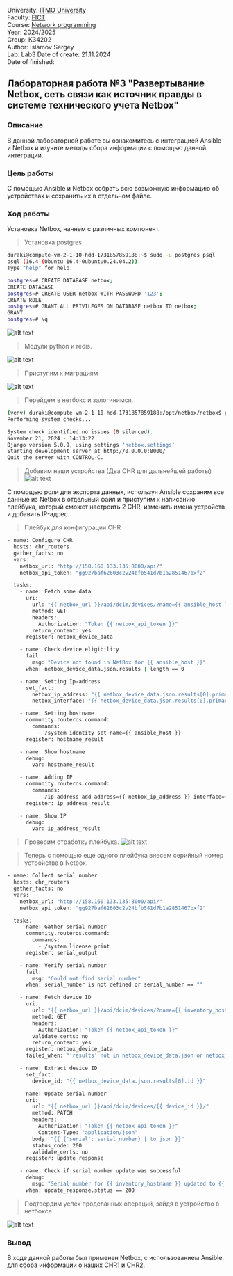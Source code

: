 University: [ITMO University](https://itmo.ru/ru/)  
Faculty: [FICT](https://fict.itmo.ru)  
Course: [Network programming](https://github.com/itmo-ict-faculty/network-programming)  
Year: 2024/2025  
Group: K34202  
Author: Islamov Sergey  
Lab: Lab3
Date of create: 21.11.2024  
Date of finished: 

## Лабораторная работа №3 "Развертывание Netbox, сеть связи как источник правды в системе технического учета Netbox"

### Описание
В данной лабораторной работе вы ознакомитесь с интеграцией Ansible и Netbox и изучите методы сбора информации с помощью данной интеграции.

### Цель работы
С помощью Ansible и Netbox собрать всю возможную информацию об устройствах и сохранить их в отдельном файле.

### Ход работы
Установка Netbox, начнем с различных компонент.

>Установка postgres
```bash
duraki@compute-vm-2-1-10-hdd-1731857859188:~$ sudo -u postgres psql
psql (16.4 (Ubuntu 16.4-0ubuntu0.24.04.2))
Type "help" for help.

postgres=# CREATE DATABASE netbox;
CREATE DATABASE
postgres=# CREATE USER netbox WITH PASSWORD '123';
CREATE ROLE
postgres=# GRANT ALL PRIVILEGES ON DATABASE netbox TO netbox;
GRANT
postgres=# \q
```
![alt text](pics/postgres.png)

>Модули python и redis.

![alt text](pics/image.png)

>Приступим к миграциям

![alt text](pics/migrate.png)

>Перейдем в нетбокс и залогинимся.
```bash
(venv) duraki@compute-vm-2-1-10-hdd-1731857859188:/opt/netbox/netbox$ python3 manage.py runserver 0.0.0.0:8000 --insecure
Performing system checks...

System check identified no issues (0 silenced).
November 21, 2024 - 14:13:22
Django version 5.0.9, using settings 'netbox.settings'
Starting development server at http://0.0.0.0:8000/
Quit the server with CONTROL-C.
```

>Добавим наши устройства (Два CHR для дальнейшей работы) 
![alt text](pics/routers.png)

C помощью роли для экспорта данных, используя Ansible сохраним все данные из Netbox в отдельный файл и приступим к написанию плейбука, который сможет настроить 2 CHR, изменить имена устройств и добавить IP-адрес.

>Плейбук для конфигурации CHR
```bash
- name: Configure CHR
  hosts: chr_routers
  gather_facts: no
  vars:
    netbox_url: "http://158.160.133.135:8000/api/"
    netbox_api_token: "gg927baf62603c2v24bfb541d7b1a2851467bxf2"

  tasks:
    - name: Fetch some data
      uri:
        url: "{{ netbox_url }}/api/dcim/devices/?name={{ ansible_host }}"
        method: GET
        headers:
          Authorization: "Token {{ netbox_api_token }}"
        return_content: yes
      register: netbox_device_data

    - name: Check device eligibility
      fail:
        msg: "Device not found in NetBox for {{ ansible_host }}"
      when: netbox_device_data.json.results | length == 0

    - name: Setting Ip-address 
      set_fact:
        netbox_ip_address: "{{ netbox_device_data.json.results[0].primary_ip.address }}"
        netbox_interface: "{{ netbox_device_data.json.results[0].primary_ip.interface.name }}"

    - name: Setting hostname
      community.routeros.command:
        commands:
          - /system identity set name={{ ansible_host }}
      register: hostname_result

    - name: Show hostname
      debug:
        var: hostname_result

    - name: Adding IP
      community.routeros.command:
        commands:
          - /ip address add address={{ netbox_ip_address }} interface={{ netbox_interface }}
      register: ip_address_result

    - name: Show IP
      debug:
        var: ip_address_result
```
>Проверим отработку плейбука.
![alt text](pics/itog.png)

>Теперь с помощью еще одного плейбука внесем серийный номер устройства в Netbox.
```bash
- name: Collect serial number
  hosts: chr_routers
  gather_facts: no
  vars:
    netbox_url: "http://158.160.133.135:8000/api/"
    netbox_api_token: "gg927baf62603c2v24bfb541d7b1a2851467bxf2"

  tasks:
    - name: Gather serial number
      community.routeros.command:
        commands:
          - /system license print
      register: serial_output

    - name: Verify serial number
      fail:
        msg: "Could not find serial number"
      when: serial_number is not defined or serial_number == ""

    - name: Fetch device ID
      uri:
        url: "{{ netbox_url }}/api/dcim/devices/?name={{ inventory_hostname }}"
        method: GET
        headers:
          Authorization: "Token {{ netbox_api_token }}"
        validate_certs: no
        return_content: yes
      register: netbox_device_data
      failed_when: "'results' not in netbox_device_data.json or netbox_device_data.json.results | length == 0"

    - name: Extract device ID
      set_fact:
        device_id: "{{ netbox_device_data.json.results[0].id }}"

    - name: Update serial number
      uri:
        url: "{{ netbox_url }}/api/dcim/devices/{{ device_id }}/"
        method: PATCH
        headers:
          Authorization: "Token {{ netbox_api_token }}"
          Content-Type: "application/json"
        body: "{{ {'serial': serial_number} | to_json }}"
        status_code: 200
        validate_certs: no
      register: update_response

    - name: Check if serial number update was successful
      debug:
        msg: "Serial number for {{ inventory_hostname }} updated to {{ serial_number }} in NetBox"
      when: update_response.status == 200
```
> Подтвердим успех проделанных операций, зайдя в устройство в нетбоксе

![alt text](pics/final.png)

### Вывод

В ходе данной работы был применен Netbox, с использованием Ansible, для сбора информации о наших CHR1 и CHR2.


